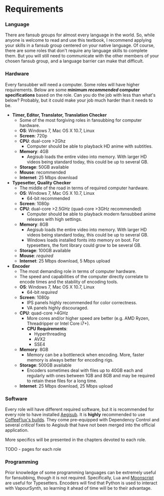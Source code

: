 # Requirements

### Language

There are fansub groups for almost every language in the world.
So, while anyone is welcome to read and use this textbook,
I recommend applying your skills in a fansub group
centered on your native language.
Of course,
there are some roles that don't require any language skills to complete them.
But you will still need to communicate with the other
members of your chosen fansub group,
and a language barrier can make that difficult.


### Hardware

Every fansubber will need a computer.
Some roles will have higher requirements.
Below are some **minimum *recommended* computer specifications**
based on the role.
Can you do the job with less than what's below?
Probably, but it could make your job much harder than it needs to be.

- **Timer, Editor, Translator, Translation Checker**
  - Some of the most forgiving roles in fansubbing for computer
    hardware.
  - **OS**: Windows 7, Mac OS X 10.7, Linux
  - **Screen**: 720p
  - **CPU**: dual-core \>2Ghz
    - Computer should be able to playback HD anime with
      subtitles.
  - **Memory**: 4GB
    - Aegisub loads the entire video into memory. With larger HD
      videos being standard today, this could be up to several GB.
  - **Storage**: 50GB available
  - **Mouse**: recommended
  - **Internet**: 25 Mbps download
- **Typesetter, Quality Checker**
  - The middle of the road in terms of required computer hardware.
  - **OS**: Windows 7, Mac OS X 10.7, Linux
    - 64-bit recommended
  - **Screen**: 1080p
  - **CPU**: dual-core \>2.5GHz (quad-core \>3GHz recommended)
    - Computer should be able to playback modern fansubbed anime
      releases with high settings.
  - **Memory**: 8GB
    - Aegisub loads the entire video into memory. With larger HD
      videos being standard today, this could be up to several GB.
    - Windows loads installed fonts into memory on boot. For
      typesetters, the font library could grow to be several GB.
  - **Storage**: 100GB available
  - **Mouse**: *required*
  - **Internet**: 25 Mbps download, 5 Mbps upload
- **Encoder**
  - The most demanding role in terms of computer hardware.
  - The speed and capabilities of the computer directly correlate to
    encode times and the stability of encoding tools.
  - **OS**: Windows 7, Mac OS X 10.7, Linux
    - 64-bit *required*
  - **Screen**: 1080p
    - IPS panels highly recommended for color correctness.
    - VA panels highly discouraged.
  - **CPU**: quad-core \>4GHz
    - More cores and/or higher speed are better (e.g. AMD Ryzen,
      Threadripper or Intel Core i7+).
    - **CPU Requirements**:
      - Hyperthreading
      - AVX2
      - SSE4
  - **Memory**: 8GB
    - Memory can be a bottleneck when encoding. More, faster
      memory is always better for encoding rigs.
  - **Storage**: 500GB available
    - Encoders sometimes deal with files up to 40GB each and
      regularly with ones between 1GB and 8GB and may be required
      to retain these files for a long time.
  - **Internet**: 25 Mbps download, 25 Mbps upload


### Software

Every role will have different required software,
but it is recommended for every role to have installed [Aegisub][].
It is **highly** recommended to use [CoffeeFlux's builds][].
They come pre-equipped with Dependency Control
and several *critical* fixes to Aegisub that have not been merged
into the official application.

[Aegisub]: http://www.aegisub.org
[CoffeeFlux's builds]: https://thevacuumof.space/builds/

More specifics will be presented in the chapters devoted to each role.

TODO - pages for each role


### Programming

Prior knowledge of some programming languages
can be extremely useful for fansubbing, though it is not required.
Specifically, Lua and [Moonscript][] are useful for Typesetters.
Encoders will find that Python is used to interact with VapourSynth,
so learning it ahead of time will be to their advantage.

[Moonscript]: http://moonscript.org/
